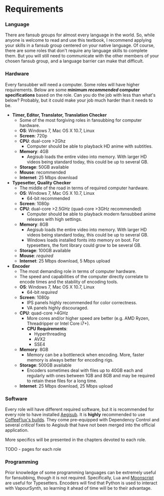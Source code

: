 # Requirements

### Language

There are fansub groups for almost every language in the world.
So, while anyone is welcome to read and use this textbook,
I recommend applying your skills in a fansub group
centered on your native language.
Of course,
there are some roles that don't require any language skills to complete them.
But you will still need to communicate with the other
members of your chosen fansub group,
and a language barrier can make that difficult.


### Hardware

Every fansubber will need a computer.
Some roles will have higher requirements.
Below are some **minimum *recommended* computer specifications**
based on the role.
Can you do the job with less than what's below?
Probably, but it could make your job much harder than it needs to be.

- **Timer, Editor, Translator, Translation Checker**
  - Some of the most forgiving roles in fansubbing for computer
    hardware.
  - **OS**: Windows 7, Mac OS X 10.7, Linux
  - **Screen**: 720p
  - **CPU**: dual-core \>2Ghz
    - Computer should be able to playback HD anime with
      subtitles.
  - **Memory**: 4GB
    - Aegisub loads the entire video into memory. With larger HD
      videos being standard today, this could be up to several GB.
  - **Storage**: 50GB available
  - **Mouse**: recommended
  - **Internet**: 25 Mbps download
- **Typesetter, Quality Checker**
  - The middle of the road in terms of required computer hardware.
  - **OS**: Windows 7, Mac OS X 10.7, Linux
    - 64-bit recommended
  - **Screen**: 1080p
  - **CPU**: dual-core \>2.5GHz (quad-core \>3GHz recommended)
    - Computer should be able to playback modern fansubbed anime
      releases with high settings.
  - **Memory**: 8GB
    - Aegisub loads the entire video into memory. With larger HD
      videos being standard today, this could be up to several GB.
    - Windows loads installed fonts into memory on boot. For
      typesetters, the font library could grow to be several GB.
  - **Storage**: 100GB available
  - **Mouse**: *required*
  - **Internet**: 25 Mbps download, 5 Mbps upload
- **Encoder**
  - The most demanding role in terms of computer hardware.
  - The speed and capabilities of the computer directly correlate to
    encode times and the stability of encoding tools.
  - **OS**: Windows 7, Mac OS X 10.7, Linux
    - 64-bit *required*
  - **Screen**: 1080p
    - IPS panels highly recommended for color correctness.
    - VA panels highly discouraged.
  - **CPU**: quad-core \>4GHz
    - More cores and/or higher speed are better (e.g. AMD Ryzen,
      Threadripper or Intel Core i7+).
    - **CPU Requirements**:
      - Hyperthreading
      - AVX2
      - SSE4
  - **Memory**: 8GB
    - Memory can be a bottleneck when encoding. More, faster
      memory is always better for encoding rigs.
  - **Storage**: 500GB available
    - Encoders sometimes deal with files up to 40GB each and
      regularly with ones between 1GB and 8GB and may be required
      to retain these files for a long time.
  - **Internet**: 25 Mbps download, 25 Mbps upload


### Software

Every role will have different required software,
but it is recommended for every role to have installed [Aegisub][].
It is **highly** recommended to use [CoffeeFlux's builds][].
They come pre-equipped with Dependency Control
and several *critical* fixes to Aegisub that have not been merged
into the official application.

[Aegisub]: http://www.aegisub.org
[CoffeeFlux's builds]: https://thevacuumof.space/builds/

More specifics will be presented in the chapters devoted to each role.

TODO - pages for each role


### Programming

Prior knowledge of some programming languages
can be extremely useful for fansubbing, though it is not required.
Specifically, Lua and [Moonscript][] are useful for Typesetters.
Encoders will find that Python is used to interact with VapourSynth,
so learning it ahead of time will be to their advantage.

[Moonscript]: http://moonscript.org/
